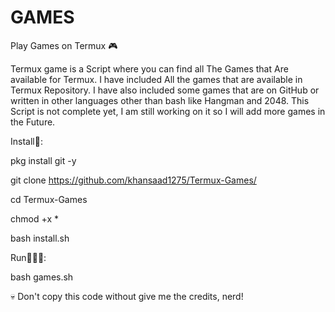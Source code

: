 # GAMES
Play Games on Termux 🎮

Termux game is a Script where you can find all The Games that Are available for Termux. I have included All the games that are available in Termux Repository. I have also included some games that are on GitHub or written in other languages other than bash like Hangman and 2048. This Script is not complete yet, I am still working on it so I will add more games in the Future.

Install📲:

pkg install git -y

git clone https://github.com/khansaad1275/Termux-Games/

cd Termux-Games

chmod +x *

bash install.sh

Run🏃🏻‍♂️:

bash games.sh

💀
Don't copy this code without give me the credits, nerd!

